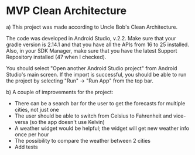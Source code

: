 MVP Clean Architecture
==

a) This project was made according to Uncle Bob's Clean Architecture.

The code was developed in Android Studio, v.2.2. Make sure that your gradle version is 2.14.1 and that you have all the APIs from 16 to 25 installed.
Also, in your SDK Manager, make sure that you have the latest Support Repository installed (47 when I checked).

You should select "Open another Android Studio project" from Android Studio's main screen. If the import is successful, you should
be able to run the project by selecting "Run" -> "Run App" from the top bar.

b) A couple of improvements for the project:

- There can be a search bar for the user to get the forecasts for multiple cities, not just one
- The user should be able to switch from Celsius to Fahrenheit and vice-versa (so the app doesn't use Kelvin)
- A weather widget would be helpful; the widget will get new weather info once per hour
- The possibility to compare the weather between 2 cities
- Add tests